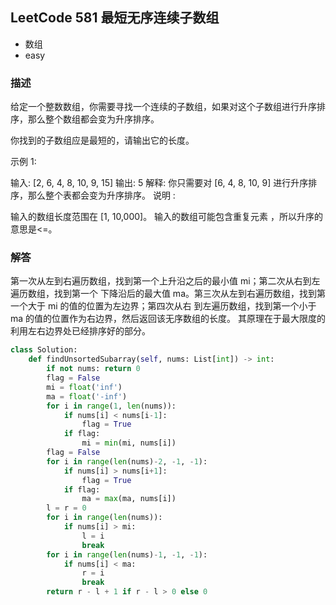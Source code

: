 ## LeetCode  581  最短无序连续子数组
- 数组
- easy

### 描述
给定一个整数数组，你需要寻找一个连续的子数组，如果对这个子数组进行升序排序，那么整个数组都会变为升序排序。

你找到的子数组应是最短的，请输出它的长度。

示例 1:

输入: [2, 6, 4, 8, 10, 9, 15]
输出: 5
解释: 你只需要对 [6, 4, 8, 10, 9] 进行升序排序，那么整个表都会变为升序排序。
说明 :

输入的数组长度范围在 [1, 10,000]。
输入的数组可能包含重复元素 ，所以升序的意思是<=。

### 解答
第一次从左到右遍历数组，找到第一个上升沿之后的最小值 mi；第二次从右到左遍历数组，找到第一个
下降沿后的最大值 ma。第三次从左到右遍历数组，找到第一个大于 mi 的值的位置为左边界；第四次从右
到左遍历数组，找到第一个小于ma 的值的位置作为右边界，然后返回该无序数组的长度。
其原理在于最大限度的利用左右边界处已经排序好的部分。


```Python
class Solution:
    def findUnsortedSubarray(self, nums: List[int]) -> int:
        if not nums: return 0
        flag = False
        mi = float('inf') 
        ma = float('-inf')
        for i in range(1, len(nums)):
            if nums[i] < nums[i-1]:
                flag = True
            if flag:
                mi = min(mi, nums[i])
        flag = False
        for i in range(len(nums)-2, -1, -1):
            if nums[i] > nums[i+1]:
                flag = True
            if flag:
                ma = max(ma, nums[i])
        l = r = 0
        for i in range(len(nums)):
            if nums[i] > mi:
                l = i
                break
        for i in range(len(nums)-1, -1, -1):
            if nums[i] < ma:
                r = i
                break
        return r - l + 1 if r - l > 0 else 0
                
            
```

